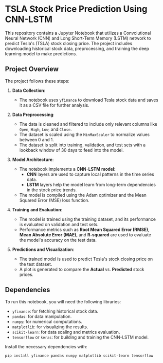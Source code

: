 # TSLA Stock Price Prediction Using CNN-LSTM

This repository contains a Jupyter Notebook that utilizes a Convolutional Neural Network (CNN) and Long Short-Term Memory (LSTM) network to predict Tesla's (TSLA) stock closing price. The project includes downloading historical stock data, preprocessing, and training the deep learning model to make predictions.

## Project Overview

The project follows these steps:

1. **Data Collection**:
   - The notebook uses `yfinance` to download Tesla stock data and saves it as a CSV file for further analysis.

2. **Data Preprocessing**:
   - The data is cleaned and filtered to include only relevant columns like `Open`, `High`, `Low`, and `Close`.
   - The dataset is scaled using the `MinMaxScaler` to normalize values between 0 and 1.
   - The dataset is split into training, validation, and test sets with a lookback window of 30 days to feed into the model.

3. **Model Architecture**:
   - The notebook implements a **CNN-LSTM model**:
     - **CNN** layers are used to capture local patterns in the time series data.
     - **LSTM** layers help the model learn from long-term dependencies in the stock price trends.
   - The model is compiled using the Adam optimizer and the Mean Squared Error (MSE) loss function.

4. **Training and Evaluation**:
   - The model is trained using the training dataset, and its performance is evaluated on validation and test sets.
   - Performance metrics such as **Root Mean Squared Error (RMSE)**, **Mean Absolute Error (MAE)**, and **R-squared** are used to evaluate the model's accuracy on the test data.

5. **Predictions and Visualization**:
   - The trained model is used to predict Tesla's stock closing price on the test dataset.
   - A plot is generated to compare the **Actual** vs. **Predicted** stock prices.

## Dependencies

To run this notebook, you will need the following libraries:

- `yfinance`: for fetching historical stock data.
- `pandas`: for data manipulation.
- `numpy`: for numerical computations.
- `matplotlib`: for visualizing the results.
- `scikit-learn`: for data scaling and metrics evaluation.
- `tensorflow` or `keras`: for building and training the CNN-LSTM model.

Install the necessary dependencies with:
```bash
pip install yfinance pandas numpy matplotlib scikit-learn tensorflow
